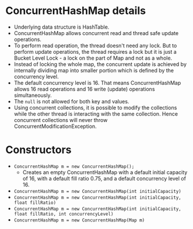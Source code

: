 # ConcurrentHashMap details
* Underlying data structure is HashTable.
* ConcurrentHashMap allows concurrent read and thread safe update operations.
* To perform read operation, the thread doesn't need any lock. But to perform update operations, the thread requires a lock but it is just a Bucket Level Lock - a lock on the part of Map and not as a whole.
* Instead of locking the whole map, the concurrent update is achieved by internally dividing map into smaller portion which is defined by the concurrency level.
* The default concurrency level is 16. That means ConcurrentHashMap allows 16 read operations and 16 write (update) operations simultaneously.
* The `null` is not allowed for both key and values.
* Using concurrent collections, it is possible to modify the collections while the other thread is interacting with the same collection. Hence concurrent collections will never throw ConcurrentModificationException.

# Constructors
* ```ConcurrentHashMap m = new ConcurrentHashMap();```
  * Creates an empty ConcurrentHashMap with a default initial capacity of 16, with a default fill ratio 0.75, and a default concurrency level of 16.
* ```ConcurrentHashMap m = new ConcurrentHashMap(int initialCapacity)```
* ```ConcurrentHashMap m = new ConcurrentHashMap(int initialCapacity, float fillRatio)```
* ```ConcurrentHashMap m = new ConcurrentHashMap(int initialCapacity, float fillRatio, int concurrencyLevel)```
* ```ConcurrentHashMap m = new ConcurrentHashMap(Map m)```